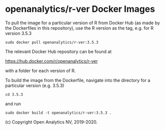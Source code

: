 
# openanalytics/r-ver Docker Images

To pull the image for a particular version of R from Docker Hub (as made by the Dockerfiles in this repository),
use the R version as the tag, e.g. for R version 3.5.3

```
sudo docker pull openanalytics/r-ver:3.5.3
```

The relevant Docker Hub repository can be found at

https://hub.docker.com/r/openanalytics/r-ver

with a folder for each version of R.

To build the image from the Dockerfile, navigate into the directory for a particular version (e.g. 3.5.3)

```
cd 3.5.3
```

and run 

```
sudo docker build -t openanalytics/r-ver:3.5.3 .
```

(c) Copyright Open Analytics NV, 2019-2020.
